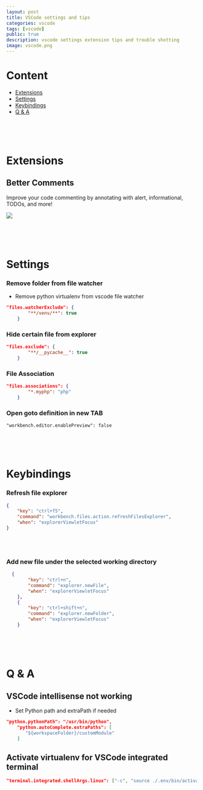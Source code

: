 ```yaml
---
layout: post
title: VSCode settings and tips
categories: vscode
tags: [vscode]
public: true
description: vscode settings extension tips and trouble shotting
image: vscode.png
---
```


# Content
- [Extensions](#extensions)
- [Settings](#settings)
- [Keybindings](#keybindings)
- [Q & A](#q--a)

&nbsp;  
&nbsp;  
&nbsp;  
# Extensions
## Better Comments

Improve your code commenting by annotating with alert, informational, TODOs, and more!

![](https://raw.githubusercontent.com/aaron-bond/better-comments/master/images/better-comments.PNG)

<!-- | Name               |                                      | Desc                              |
|--------------------|--------------------------------------|-----------------------------------|
| Paste Image        | ![](/images/2018-12-19-07-16-19.png) | install xclip `apt install xclip` |
| Code runner        | ![](/images/2018-12-19-07-07-33.png) | Run Current code                  |
| Projects Manager   | ![](/images/2018-12-19-07-17-55.png) |                                   |
| Code Spell checker | ![](/images/2018-12-19-07-08-18.png) | Spell checker                     |
| XML Tools          | ![](/images/2018-12-19-07-15-36.png) |                                   | -->


&nbsp;  
&nbsp;  
&nbsp;  
# Settings
### Remove folder from file watcher
- Remove python virtualenv from vscode file watcher

```json
"files.watcherExclude": {
        "**/venv/**": true
    }
```

### Hide certain file from explorer
```json
"files.exclude": {
        "**/__pycache__": true
    }
```

### File Association
```json
"files.associations": {
        "*.myphp": "php"
    }
```

### Open goto definition in new TAB
```
"workbench.editor.enablePreview": false
```
&nbsp;  
&nbsp;  
&nbsp;  
# Keybindings
### Refresh file explorer
```json
{
    "key": "ctrl+f5",
    "command": "workbench.files.action.refreshFilesExplorer",
    "when": "explorerViewletFocus"
}
```
&nbsp;  
&nbsp;  
### Add new file under the selected working directory
```json
  {
        "key": "ctrl+n",
        "command": "explorer.newFile",
        "when": "explorerViewletFocus"
    },
    {
        "key": "ctrl+shift+n",
        "command": "explorer.newFolder",
        "when": "explorerViewletFocus"
    }
```
&nbsp;  
&nbsp;  
&nbsp;  
# Q & A
## VSCode intellisense not working

- Set Python path and extraPath if needed
```json
"python.pythonPath": "/usr/bin/python",
    "python.autoComplete.extraPaths": [
       "${workspaceFolder}/customModule"
    ]
```

## Activate virtualenv for VSCode integrated terminal
```json
"terminal.integrated.shellArgs.linux": ["-c", "source ./.env/bin/activate; bash -i"]
```

